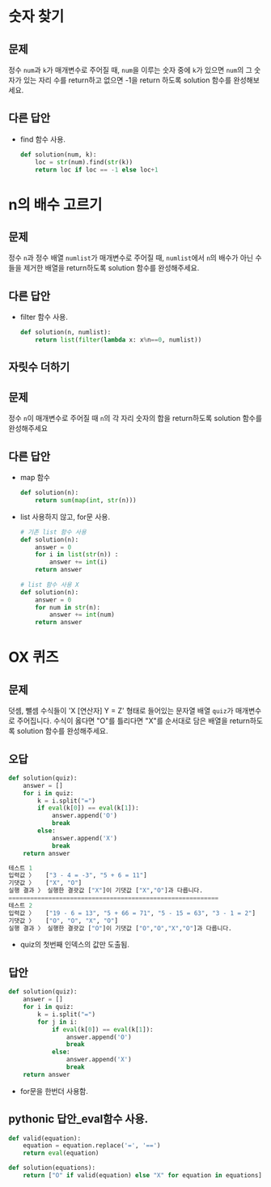 # 숫자 찾기

## 문제

정수 `num`과 `k`가 매개변수로 주어질 때, `num`을 이루는 숫자 중에 `k`가 있으면 `num`의 그 숫자가 있는 자리 수를 return하고 없으면 -1을 return 하도록 solution 함수를 완성해보세요.

## 다른 답안

-   find 함수 사용.

    ```py
    def solution(num, k):
        loc = str(num).find(str(k))
        return loc if loc == -1 else loc+1
    ```

    



# n의 배수 고르기

## 문제

정수 `n`과 정수 배열 `numlist`가 매개변수로 주어질 때, `numlist`에서 `n`의 배수가 아닌 수들을 제거한 배열을 return하도록 solution 함수를 완성해주세요.

## 다른 답안

-   filter 함수 사용.

    ```py
    def solution(n, numlist):
        return list(filter(lambda x: x%n==0, numlist))
    ```



## 자릿수 더하기

## 문제

정수 `n`이 매개변수로 주어질 때 `n`의 각 자리 숫자의 합을 return하도록 solution 함수를 완성해주세요

## 다른 답안

-   map 함수

    ```py
    def solution(n):
        return sum(map(int, str(n)))
    ```

    

-   list 사용하지 않고, for문 사용.

    ```py
    # 기존 list 함수 사용
    def solution(n):
        answer = 0
        for i in list(str(n)) : 
            answer += int(i)
        return answer
        
    # list 함수 사용 X
    def solution(n):
        answer = 0
        for num in str(n):
            answer += int(num)
        return answer
    ```

    

# OX 퀴즈

## 문제

덧셈, 뺄셈 수식들이 'X [연산자] Y = Z' 형태로 들어있는 문자열 배열 `quiz`가 매개변수로 주어집니다. 수식이 옳다면 "O"를 틀리다면 "X"를 순서대로 담은 배열을 return하도록 solution 함수를 완성해주세요.



## 오답

```py
def solution(quiz):
    answer = []
    for i in quiz:
        k = i.split("=")
        if eval(k[0]) == eval(k[1]):
            answer.append('O')
            break
        else:
            answer.append('X')
            break
    return answer
```

```py
테스트 1
입력값 〉	["3 - 4 = -3", "5 + 6 = 11"]
기댓값 〉	["X", "O"]
실행 결과 〉	실행한 결괏값 ["X"]이 기댓값 ["X","O"]과 다릅니다.
==========================================================
테스트 2
입력값 〉	["19 - 6 = 13", "5 + 66 = 71", "5 - 15 = 63", "3 - 1 = 2"]
기댓값 〉	["O", "O", "X", "O"]
실행 결과 〉	실행한 결괏값 ["O"]이 기댓값 ["O","O","X","O"]과 다릅니다.
```

-   quiz의 첫번째 인덱스의 값만 도출됨.



## 답안

```py
def solution(quiz):
    answer = []
    for i in quiz:
        k = i.split("=")
        for j in i:
            if eval(k[0]) == eval(k[1]):
                answer.append('O')
                break
            else:
                answer.append('X')
                break
    return answer
```

-   for문을 한번더 사용함.



## pythonic 답안_eval함수 사용.

```py
def valid(equation):
    equation = equation.replace('=', '==')
    return eval(equation)

def solution(equations):
    return ["O" if valid(equation) else "X" for equation in equations]
```

